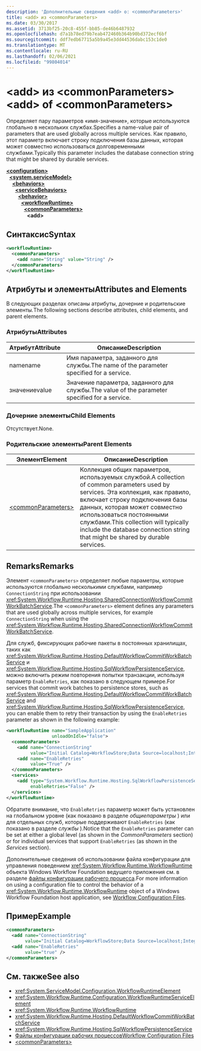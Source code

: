 ```yaml
---
description: 'Дополнительные сведения <add> о: <commonParameters>'
title: <add> из <commonParameters>
ms.date: 03/30/2017
ms.assetid: 3713bf25-20c8-455f-bb85-de46b6487932
ms.openlocfilehash: d7a1b78ed79b7eab472460b364b90bd372ecf6bf
ms.sourcegitcommit: ddf7edb67715a5b9a45e3dd44536dabc153c1de0
ms.translationtype: MT
ms.contentlocale: ru-RU
ms.lasthandoff: 02/06/2021
ms.locfileid: "99804014"
---
```

# <a name="add-of-commonparameters"></a><span data-ttu-id="e9382-103">\<add> из \<commonParameters></span><span class="sxs-lookup"><span data-stu-id="e9382-103">\<add> of \<commonParameters></span></span>

<span data-ttu-id="e9382-104">Определяет пару параметров «имя-значение», которые используются глобально в нескольких службах.</span><span class="sxs-lookup"><span data-stu-id="e9382-104">Specifies a name-value pair of parameters that are used globally across multiple services.</span></span> <span data-ttu-id="e9382-105">Как правило, этот параметр включает строку подключения базы данных, которая может совместно использоваться долговременными службами.</span><span class="sxs-lookup"><span data-stu-id="e9382-105">Typically this parameter includes the database connection string that might be shared by durable services.</span></span>  
  
[**\<configuration>**](../configuration-element.md)\
&nbsp;&nbsp;[**\<system.serviceModel>**](system-servicemodel.md)\
&nbsp;&nbsp;&nbsp;&nbsp;[**\<behaviors>**](behaviors.md)\
&nbsp;&nbsp;&nbsp;&nbsp;&nbsp;&nbsp;[**\<serviceBehaviors>**](servicebehaviors.md)\
&nbsp;&nbsp;&nbsp;&nbsp;&nbsp;&nbsp;&nbsp;&nbsp;[**\<behavior>**](behavior-of-servicebehaviors.md)\
&nbsp;&nbsp;&nbsp;&nbsp;&nbsp;&nbsp;&nbsp;&nbsp;&nbsp;&nbsp;[**\<workflowRuntime>**](workflowruntime.md)\
&nbsp;&nbsp;&nbsp;&nbsp;&nbsp;&nbsp;&nbsp;&nbsp;&nbsp;&nbsp;&nbsp;&nbsp;[**\<commonParameters>**](commonparameters.md)\
&nbsp;&nbsp;&nbsp;&nbsp;&nbsp;&nbsp;&nbsp;&nbsp;&nbsp;&nbsp;&nbsp;&nbsp;&nbsp;&nbsp;**\<add>**  
  
## <a name="syntax"></a><span data-ttu-id="e9382-106">Синтаксис</span><span class="sxs-lookup"><span data-stu-id="e9382-106">Syntax</span></span>  
  
```xml  
<workflowRuntime>
  <commonParameters>
    <add name="String" value="String" />
  </commonParameters>
</workflowRuntime>
```  
  
## <a name="attributes-and-elements"></a><span data-ttu-id="e9382-107">Атрибуты и элементы</span><span class="sxs-lookup"><span data-stu-id="e9382-107">Attributes and Elements</span></span>  

 <span data-ttu-id="e9382-108">В следующих разделах описаны атрибуты, дочерние и родительские элементы.</span><span class="sxs-lookup"><span data-stu-id="e9382-108">The following sections describe attributes, child elements, and parent elements.</span></span>  
  
### <a name="attributes"></a><span data-ttu-id="e9382-109">Атрибуты</span><span class="sxs-lookup"><span data-stu-id="e9382-109">Attributes</span></span>  
  
|<span data-ttu-id="e9382-110">Атрибут</span><span class="sxs-lookup"><span data-stu-id="e9382-110">Attribute</span></span>|<span data-ttu-id="e9382-111">Описание</span><span class="sxs-lookup"><span data-stu-id="e9382-111">Description</span></span>|  
|---------------|-----------------|  
|<span data-ttu-id="e9382-112">name</span><span class="sxs-lookup"><span data-stu-id="e9382-112">name</span></span>|<span data-ttu-id="e9382-113">Имя параметра, заданного для службы.</span><span class="sxs-lookup"><span data-stu-id="e9382-113">The name of the parameter specified for a service.</span></span>|  
|<span data-ttu-id="e9382-114">значение</span><span class="sxs-lookup"><span data-stu-id="e9382-114">value</span></span>|<span data-ttu-id="e9382-115">Значение параметра, заданного для службы.</span><span class="sxs-lookup"><span data-stu-id="e9382-115">The value of the parameter specified for a service.</span></span>|  
  
### <a name="child-elements"></a><span data-ttu-id="e9382-116">Дочерние элементы</span><span class="sxs-lookup"><span data-stu-id="e9382-116">Child Elements</span></span>  

 <span data-ttu-id="e9382-117">Отсутствует.</span><span class="sxs-lookup"><span data-stu-id="e9382-117">None.</span></span>  
  
### <a name="parent-elements"></a><span data-ttu-id="e9382-118">Родительские элементы</span><span class="sxs-lookup"><span data-stu-id="e9382-118">Parent Elements</span></span>  
  
|<span data-ttu-id="e9382-119">Элемент</span><span class="sxs-lookup"><span data-stu-id="e9382-119">Element</span></span>|<span data-ttu-id="e9382-120">Описание</span><span class="sxs-lookup"><span data-stu-id="e9382-120">Description</span></span>|  
|-------------|-----------------|  
|[\<commonParameters>](commonparameters.md)|<span data-ttu-id="e9382-121">Коллекция общих параметров, используемых службой.</span><span class="sxs-lookup"><span data-stu-id="e9382-121">A collection of common parameters used by services.</span></span> <span data-ttu-id="e9382-122">Эта коллекция, как правило, включает строку подключения базы данных, которая может совместно использоваться постоянными службами.</span><span class="sxs-lookup"><span data-stu-id="e9382-122">This collection will typically include the database connection string that might be shared by durable services.</span></span>|  
  
## <a name="remarks"></a><span data-ttu-id="e9382-123">Remarks</span><span class="sxs-lookup"><span data-stu-id="e9382-123">Remarks</span></span>  

 <span data-ttu-id="e9382-124">Элемент `<commonParameters>` определяет любые параметры, которые используются глобально несколькими службами, например `ConnectionString` при использовании <xref:System.Workflow.Runtime.Hosting.SharedConnectionWorkflowCommitWorkBatchService>.</span><span class="sxs-lookup"><span data-stu-id="e9382-124">The `<commonParameters>` element defines any parameters that are used globally across multiple services, for example `ConnectionString` when using the <xref:System.Workflow.Runtime.Hosting.SharedConnectionWorkflowCommitWorkBatchService>.</span></span>  
  
 <span data-ttu-id="e9382-125">Для служб, фиксирующих рабочие пакеты в постоянных хранилищах, таких как <xref:System.Workflow.Runtime.Hosting.DefaultWorkflowCommitWorkBatchService> и <xref:System.Workflow.Runtime.Hosting.SqlWorkflowPersistenceService>, можно включить режим повторения попытки транзакции, используя параметр `EnableRetries`, как показано в следующем примере.</span><span class="sxs-lookup"><span data-stu-id="e9382-125">For services that commit work batches to persistence stores, such as <xref:System.Workflow.Runtime.Hosting.DefaultWorkflowCommitWorkBatchService> and <xref:System.Workflow.Runtime.Hosting.SqlWorkflowPersistenceService>, you can enable them to retry their transaction by using the `EnableRetries` parameter as shown in the following example:</span></span>  
  
```xml  
<workflowRuntime name="SampleApplication"
                 unloadOnIdle="false">
  <commonParameters>
    <add name="ConnectionString"
         value="Initial Catalog=WorkflowStore;Data Source=localhost;Integrated Security=SSPI;" />
    <add name="EnableRetries"
         value="True" />
  </commonParameters>
  <services>
    <add type="System.Workflow.Runtime.Hosting.SqlWorkflowPersistenceService, System.Workflow.Runtime, Version=3.0.00000.0, Culture=neutral, PublicKeyToken=31bf3856ad364e35"
         enableRetries="False" />
  </services>
</workflowRuntime>
```  
  
 <span data-ttu-id="e9382-126">Обратите внимание, что `EnableRetries` параметр может быть установлен на глобальном уровне (как показано в разделе *общиепараметры* ) или для отдельных служб, которые поддерживают `EnableRetries` (как показано в разделе *службы* ).</span><span class="sxs-lookup"><span data-stu-id="e9382-126">Notice that the `EnableRetries` parameter can be set at either a global level (as shown in the *CommonParameters* section) or for individual services that support `EnableRetries` (as shown in the *Services* section).</span></span>  
  
 <span data-ttu-id="e9382-127">Дополнительные сведения об использовании файла конфигурации для управления поведением <xref:System.Workflow.Runtime.WorkflowRuntime> объекта Windows Workflow Foundation ведущего приложения см. в разделе [файлы конфигурации рабочего процесса](/previous-versions/dotnet/netframework-3.5/ms732240(v=vs.90)).</span><span class="sxs-lookup"><span data-stu-id="e9382-127">For more information on using a configuration file to control the behavior of a <xref:System.Workflow.Runtime.WorkflowRuntime> object of a Windows Workflow Foundation host application, see [Workflow Configuration Files](/previous-versions/dotnet/netframework-3.5/ms732240(v=vs.90)).</span></span>  
  
## <a name="example"></a><span data-ttu-id="e9382-128">Пример</span><span class="sxs-lookup"><span data-stu-id="e9382-128">Example</span></span>  
  
```xml  
<commonParameters>
  <add name="ConnectionString"
       value="Initial Catalog=WorkflowStore;Data Source=localhost;Integrated Security=SSPI;" />
  <add name="EnableRetries"
       value="true" />
</commonParameters>
```  
  
## <a name="see-also"></a><span data-ttu-id="e9382-129">См. также</span><span class="sxs-lookup"><span data-stu-id="e9382-129">See also</span></span>

- <xref:System.ServiceModel.Configuration.WorkflowRuntimeElement>
- <xref:System.Workflow.Runtime.Configuration.WorkflowRuntimeServiceElement>
- <xref:System.Workflow.Runtime.WorkflowRuntime>
- <xref:System.Workflow.Runtime.Hosting.DefaultWorkflowCommitWorkBatchService>
- <xref:System.Workflow.Runtime.Hosting.SqlWorkflowPersistenceService>
- <span data-ttu-id="e9382-130">[Файлы конфигурации рабочих процессов](/previous-versions/dotnet/netframework-3.5/ms732240(v=vs.90))</span><span class="sxs-lookup"><span data-stu-id="e9382-130">[Workflow Configuration Files](/previous-versions/dotnet/netframework-3.5/ms732240(v=vs.90))</span></span>
- [\<commonParameters>](commonparameters.md)
